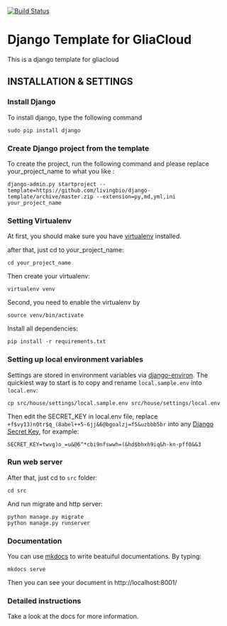 [![Build Status](https://travis-ci.org/livingbio/django-template.svg?branch=master)](https://travis-ci.org/livingbio/django-template)

# Django Template for GliaCloud

This is a django template for gliacloud

## INSTALLATION & SETTINGS

### Install Django

To install django, type the following command

    sudo pip install django

### Create Django project from the template

To create the project, run the following command and please replace your_project_name to what you like :

    django-admin.py startproject --template=https://github.com/livingbio/django-template/archive/master.zip --extension=py,md,yml,ini your_project_name

### Setting Virtualenv

At first, you should make sure you have [virtualenv](http://www.virtualenv.org/) installed.

after that, just cd to your_project_name:

    cd your_project_name

Then create your virtualenv:

    virtualenv venv

Second, you need to enable the virtualenv by

    source venv/bin/activate

Install all dependencies:

    pip install -r requirements.txt

### Setting up local environment variables

Settings are stored in environment variables via [django-environ](http://django-environ.readthedocs.org/en/latest/). The quickiest way to start is to copy and rename `local.sample.env` into `local.env`:

    cp src/house/settings/local.sample.env src/house/settings/local.env

Then edit the SECRET_KEY in local.env file, replace `+f$vy13)n0tr$q_(8abel++5-6jj&6@bgoalzj=f5&uzbbb5br` into any [Django Secret Key](http://www.miniwebtool.com/django-secret-key-generator/), for example:

    SECRET_KEY=twvg)o_=u&@6^*cbi9nfswwh=(&hd$bhxh9iq&h-kn-pff0&&3


### Run web server

After that, just cd to `src` folder:

    cd src

And run migrate and http server:

    python manage.py migrate
    python manage.py runserver

### Documentation

You can use [mkdocs](http://www.mkdocs.org/) to write beatuiful documentations. By typing:

    mkdocs serve

Then you can see your document in http://localhost:8001/

### Detailed instructions

Take a look at the docs for more information.

